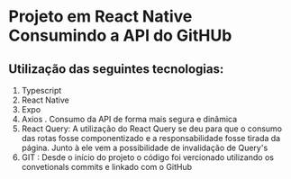 # Projeto em React Native Consumindo a API do GitHUb

## Utilização das seguintes tecnologias:
1. Typescript
2. React Native
3. Expo
4. Axios
  . Consumo da API de forma mais segura e dinâmica
5. React Query: A utilização do React Query se deu para que o consumo das rotas fosse componentizado e a responsabilidade fosse tirada da página. Junto à ele vem a possibilidade de invalidação de Query's
6. GIT : Desde o início do projeto o código foi vercionado utilizando os convetionals commits e linkado com o GitHub


